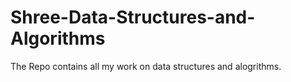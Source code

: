 # Shree-Data-Structures-and-Algorithms
The Repo contains all my work on data structures and alogrithms.
